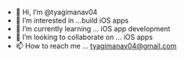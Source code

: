 - 👋 Hi, I’m @tyagimanav04
- 👀 I’m interested in ...build iOS apps  
- 🌱 I’m currently learning ... iOS app development
- 💞️ I’m looking to collaborate on ... iOS apps
- 📫 How to reach me ... tyagimanav04@gmail.com

<!---
tyagimanav04/tyagimanav04 is a ✨ special ✨ repository because its `README.md` (this file) appears on your GitHub profile.
You can click the Preview link to take a look at your changes.
--->
